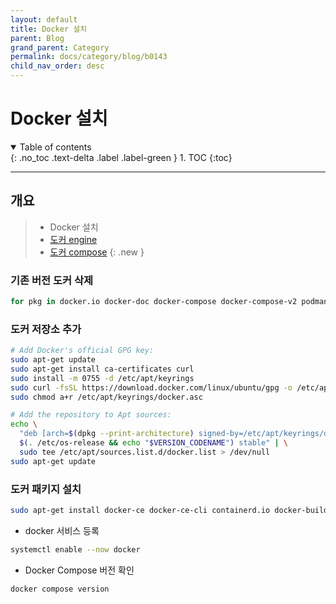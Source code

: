 ```yaml
---
layout: default
title: Docker 설치
parent: Blog
grand_parent: Category
permalink: docs/category/blog/b0143
child_nav_order: desc
---
```


# Docker 설치

<details open markdown="block">
  <summary>
    Table of contents
  </summary>
  {: .no_toc .text-delta .label .label-green }
1. TOC
{:toc}
</details>

---

## 개요

> - Docker 설치
> - [도커 engine](https://docs.docker.com/engine/install/ubuntu/)
> - [도커 compose](https://docs.docker.com/compose/install/linux/)
{: .new }

### 기존 버전 도커 삭제

```bash
for pkg in docker.io docker-doc docker-compose docker-compose-v2 podman-docker containerd runc; do sudo apt-get remove $pkg; done
```

### 도커 저장소 추가

```bash
# Add Docker's official GPG key:
sudo apt-get update
sudo apt-get install ca-certificates curl
sudo install -m 0755 -d /etc/apt/keyrings
sudo curl -fsSL https://download.docker.com/linux/ubuntu/gpg -o /etc/apt/keyrings/docker.asc
sudo chmod a+r /etc/apt/keyrings/docker.asc

# Add the repository to Apt sources:
echo \
  "deb [arch=$(dpkg --print-architecture) signed-by=/etc/apt/keyrings/docker.asc] https://download.docker.com/linux/ubuntu \
  $(. /etc/os-release && echo "$VERSION_CODENAME") stable" | \
  sudo tee /etc/apt/sources.list.d/docker.list > /dev/null
sudo apt-get update
```

### 도커 패키지 설치

```bash
sudo apt-get install docker-ce docker-ce-cli containerd.io docker-buildx-plugin docker-compose-plugin
```

- docker 서비스 등록

```bash
systemctl enable --now docker
```

- Docker Compose 버전 확인

```bash
docker compose version
```
